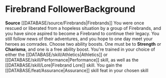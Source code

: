 ﻿---
ability:
- Strength
- Charisma
ability_boost:
- Strength
- Charisma
feat: '[[DATABASE/feat/Assurance|Assurance]]'
id: '357'
name: Firebrand Follower
prerequisite: null
rarity: Common
rus_type_level: null
skill:
- '[[DATABASE/skill/Athletics|Athletics]] or [[DATABASE/skill/Performance|Performance]]'
- Firebrand [[DATABASE/skill/Lore|Lore]]
source: '[[DATABASE/source/Firebrands|Firebrands]]'
subcategory: general
trait: null
type: Background

---
# Firebrand Follower<span class="item-type">Background</span>

**Source** [[DATABASE/source/Firebrands|Firebrands]]
You were once rescued or liberated from a hopeless situation by a group of Firebrands, and you have since aspired to become a Firebrand to continue their legacy. You still follow news of their adventures, and you hope to one day meet your heroes as comrades.
Choose two ability boosts. One must be to **Strength** or **Charisma**, and one is a free ability boost.
You're trained in your choice of either the [[DATABASE/skill/Athletics|Athletics]] or [[DATABASE/skill/Performance|Performance]] skill, as well as the [[DATABASE/skill/Lore|Firebrand Lore]] skill. You gain the [[DATABASE/feat/Assurance|Assurance]] skill feat in your chosen skill
